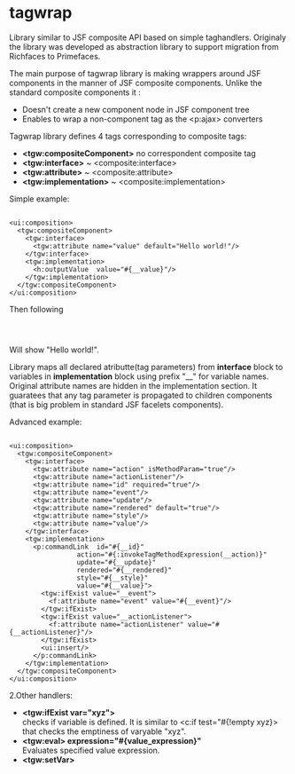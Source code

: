 tagwrap
================

Library similar to JSF composite API based on simple taghandlers.  Originaly the library was developed as abstraction library to support migration from Richfaces to Primefaces. 

The main purpose of tagwrap library is making wrappers around JSF components in the manner of JSF composite components. Unlike the standard composite components it :
<ul>
  <li>Doesn't create a new component node in JSF component tree</li>
  <li>Enables to wrap a non-component tag as the &lt;p:ajax&gt; converters</li>
</ul>

Tagwrap library defines 4 tags corresponding to composite tags:

<ul>
  <li><b>&lt;tgw:compositeComponent&gt;</b> no correspondent composite tag</li>
  <li><b>&lt;tgw:interface&gt;</b> ~ &lt;composite:interface&gt;</li>
  <li><b>&lt;tgw:attribute&gt;</b> ~ &lt;composite:attribute&gt;</li>
  <li><b>&lt;tgw:implementation&gt;</b> ~ &lt;composite:implementation&gt;</li>
</ul>


Simple example:

<pre><code>
&lt;ui:composition&gt;
  &lt;tgw:compositeComponent&gt;
    &lt;tgw:interface&gt;
      &lt;tgw:attribute name="value" default="Hello world!"/&gt;
    &lt;/tgw:interface&gt;
    &lt;tgw:implementation&gt;
      &lt;h:outputValue  value="#{__value}"/&gt;
    &lt;/tgw:implementation&gt;
  &lt;/tgw:compositeComponent&gt;
&lt;/ui:composition&gt;
</code></pre>

Then following

<pre><code>
  <xy:outputText/>
</code></pre>

Will show "Hello world!". 

Library maps all declared atributte(tag parameters) from <b>interface</b> block to variables in <b>implementation</b> block using prefix "__" for variable names. Original attribute names are hidden in the implementation section. It guaratees that any tag parameter is propagated to children components (that is big problem in standard JSF facelets components).

Advanced example:


<pre><code>
&lt;ui:composition&gt;
  &lt;tgw:compositeComponent&gt;
    &lt;tgw:interface&gt;
      &lt;tgw:attribute name="action" isMethodParam="true"/&gt;
      &lt;tgw:attribute name="actionListener"/&gt;
      &lt;tgw:attribute name="id" required="true"/&gt;
      &lt;tgw:attribute name="event"/&gt;
      &lt;tgw:attribute name="update"/&gt;
      &lt;tgw:attribute name="rendered" default="true"/&gt;
      &lt;tgw:attribute name="style"/&gt;
      &lt;tgw:attribute name="value"/&gt;
    &lt;/tgw:interface&gt;
    &lt;tgw:implementation&gt;
      &lt;p:commandLink  id="#{__id}"
                 action="#{:invokeTagMethodExpression(__action)}"
                 update="#{__update}"
                 rendered="#{__rendered}"
                 style="#{__style}"
                 value="#{__value}"&gt;
        &lt;tgw:ifExist value="__event"&gt;
          &lt;f:attribute name="event" value="#{__event}"/&gt;
        &lt;/tgw:ifExist&gt;
        &lt;tgw:ifExist value="__actionListener"&gt;
          &lt;f:attribute name="actionListener" value="#{__actionListener}"/&gt;
        &lt;/tgw:ifExist&gt;
        &lt;ui:insert/&gt;
      &lt;/p:commandLink&gt;
    &lt;/tgw:implementation&gt;
  &lt;/tgw:compositeComponent&gt;
&lt;/ui:composition&gt;
</code></pre>



2.Other handlers:
<ul>
  <li><b>&lt;tgw:ifExist var="xyz"&gt;</b></li> checks if variable is defined. It is similar to &lt;c:if test="#{!empty xyz}&gt; that checks the emptiness of varyable "xyz".
  <li><b>&lt;tgw:eval&gt; expression="#{value_expression}"</b></li> Evaluates specified value expression.
  <li><b>&lt;tgw:setVar&gt;</b></li>
</ul>
